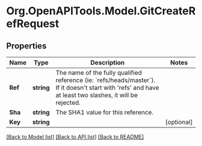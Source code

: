# Org.OpenAPITools.Model.GitCreateRefRequest

## Properties

Name | Type | Description | Notes
------------ | ------------- | ------------- | -------------
**Ref** | **string** | The name of the fully qualified reference (ie: &#x60;refs/heads/master&#x60;). If it doesn&#39;t start with &#39;refs&#39; and have at least two slashes, it will be rejected. | 
**Sha** | **string** | The SHA1 value for this reference. | 
**Key** | **string** |  | [optional] 

[[Back to Model list]](../README.md#documentation-for-models) [[Back to API list]](../README.md#documentation-for-api-endpoints) [[Back to README]](../README.md)

